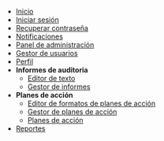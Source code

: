 
* [Inicio](/)
* [Iniciar sesión](options/login.md)
* [Recuperar contraseña](options)
* [Notificaciones](options)
* [Panel de administración](options)
* [Gestor de usuarios](options)
* [Perfil](options)
* **Informes de auditoria**
  * [Editor de texto](options/editor.md)
  * [Gestor de informes](options)
* **Planes de acción**
  * [Editor de formatos de planes de acción](options)
  * [Gestor de planes de acción](options)
  * [Planes de acción](options)
* [Reportes](options)
